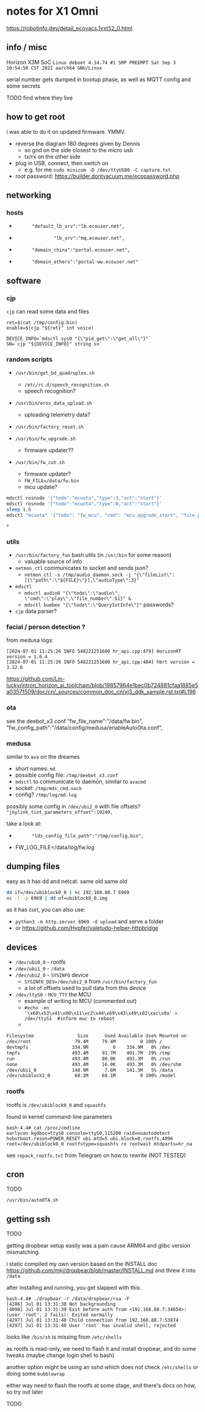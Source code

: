 # notes for X1 Omni

<https://robotinfo.dev/detail_ecovacs.1vxt52_0.html>


## info / misc

Horizon X3M SoC `Linux deboot 4.14.74 #1 SMP PREEMPT Sat Sep 3 10:54:50 CST 2022 aarch64 GNU/Linux`

serial number gets dumped in bootup phase, as well as MQTT config and some secrets

TODO find where they live


## how to get root

i was able to do it on updated firmware. YMMV.

* reverse the diagram 180 degrees given by Dennis
    * so gnd on the side closest to the micro usb
    * tx/rx on the other side
* plug in USB, connect, then switch on
    * e.g. for me `sudo minicom -D /dev/ttyUSB0 -C capture.txt`
* root password: <https://builder.dontvacuum.me/ecopassword.php>

## networking

### hosts

* 			"default_lb_srv":"lb.ecouser.net",
* 					"lb_srv":"mq.ecouser.net",
* 			"domain_china":"portal.ecouser.net",
* 			"domain_others":"portal-ww.ecouser.net"


## software

### cjp

`cjp` can read some data and files

```
ret=$(cat /tmp/config.bin)
enable=$(cjp "${ret}" int voice)

DEVICE_INFO=`mdsctl sys0 "{\"pid_get\":\"get_all\"}"`
SN=`cjp "${DEVICE_INFO}" string sn`
```

### random scripts

* `/usr/bin/get_bd_quadruples.sh`
    * `/etc/rc.d/speech_recognition.sh`
    * speech recognition?

* `/usr/bin/eros_data_upload.sh`
    * uploading telemetry data?
* `/usr/bin/factory_reset.sh`
* `/usr/bin/fw_upgrade.sh`
    * firmware updater??
* `/usr/bin/fw_cut.sh`
    * firmware updater?
    * `FW_FILE=/data/fw.bin             `
    * mcu update?
```bash
mdsctl rosnode '{"todo":"mcuota","type":3,"act":"start"}'
mdsctl rosnode '{"todo":"mcuota","type":0,"act":"start"}'
sleep 1.5
mdsctl "mcuota" '{"todo": "fw_mcu", "cmd": "mcu_upgrade_start", "file_path":"/tmp/mcu.bin"}'
```
    * 

### utils

* `/usr/bin/factory_fun` bash utils (in `/usr/bin` for some reason)
    * valuable source of info
* `netmon_ctl` communicates to socket and sends json?
    * `netmon_ctl -s /tmp/audio_daemon.sock -j "{\"fileList\":[{\"path\":\"${FILE}\"}],\"audioType\":3}"`
* `mdsctl`
    * `mdsctl audio0 "{\"todo\":\"audio\", \"cmd\":\"play\",\"file_number\":$1}" &`
    * `mdsctl bumbee "{\"todo\":\"QueryIotInfo\"}"` passwords?
* `cjp` data parser?

### facial / person detection ?

from medusa logs:
```
[2024-07-01 11:25:26 INFO 548221251600 hr_api.cpp:479] HorizonRT version = 1.6.4
[2024-07-01 11:25:26 INFO 548221251600 hr_api.cpp:484] hbrt version = 3.12.6
```

https://github.com/Lin-lucky/intron_horizon_ai_toolchain/blob/19857964e1bec0b724881cfaa1885e5a03571509/doc/cn/_sources/common_doc_cn/xj3_ddk_sample.rst.txt#L196

### ota

   see the deebot_x3 conf
   			"fw_file_name":"/data/fw.bin",
			"fw_config_path":"/data/config/medusa/enableAutoOta.conf",

### medusa

similar to `ava` on the dreames

* short names: `md`
* possible config file: `/tmp/deebot_x3.conf`
* `mdsctl` to communicate to daemon, similar to `avacmd`
* socket: `/tmp/mds_cmd.sock`
* config? `/tmp/log/md.log`

possibly some config in `/dev/ubi2_0` with file offsets?
`			"joylink_tiot_parameters_offset":10240,`


take a look at:
* 			"lds_config_file_path":"/tmp/config.bin",
* FW_LOG_FILE=/data/log/fw.log


## dumping files

easy as it has dd and netcat. same old same old

```bash
dd if=/dev/ubiblock0_0 | nc 192.168.88.7 6969
nc -l -p 6969 | dd of=ubiblock0_0.img
```

as it has curl, you can also use:
* `python3 -m http.server 6969 -d upload` and serve a folder
* or <https://github.com/Hypfer/valetudo-helper-httpbridge>


## devices

* `/dev/ubi0_0` - rootfs
* `/dev/ubi1_0` - `/data`
* `/dev/ubi2_0` - `SYSINFO` device 
  * `SYSINFO_DEV=/dev/ubi2_0` from `/usr/bin/factory_fun`
  * a lot of offsets used to pull data from this device
* `/dev/ttyS0` - `MCU_TTY` the MCU
  * example of writing to MCU (commented out)
  * `#echo -en '\x60\x53\x41\x00\x11\xc2\x44\x69\x43\x49\x02\xac\x0a' > /dev/ttyS1  #inform muc to reboot`
  * 

```bash
Filesystem                Size      Used Available Use% Mounted on
/dev/root                79.4M     79.4M         0 100% /
devtmpfs                334.9M         0    334.9M   0% /dev
tmpfs                   493.4M     91.7M    401.7M  19% /tmp
run                     493.4M     80.0K    493.3M   0% /run
none                    493.4M     16.0K    493.3M   0% /dev/shm
/dev/ubi1_0             148.9M      7.6M    141.3M   5% /data
/dev/ubiblock3_0         68.1M     68.1M         0 100% /model
```


### rootfs

rootfs is `/dev/ubiblock0_0` and `squashfs`

found in kernel command-line parameters

```
bash-4.4# cat /proc/cmdline
earlycon kgdboc=ttyS0 console=ttyS0,115200 raid=noautodetect hobotboot.reson=POWER_RESET ubi.mtd=5 ubi.block=0,rootfs,4096 root=/dev/ubiblock0_0 rootfstype=squashfs ro rootwait mtdparts=hr_na
```

see `repack_rootfs.txt` from Telegram on how to rewrite (NOT TESTED)


## cron

TODO

`/usr/bin/autoOTA.sh`


## getting ssh

TODO

getting dropbear setup easily was a pain cause ARM64 and glibc version mismatching.

i static compiled my own version based on the INSTALL doc <https://github.com/mkj/dropbear/blob/master/INSTALL.md> and threw it into `/data`

after installing and running, you get slapped with this:

```
bash-4.4# ./dropbear -r /data/dropbear/rsa -F
[4286] Jul 01 13:31:30 Not backgrounding
[4098] Jul 01 13:31:39 Exit before auth from <192.168.88.7:34654>: (user 'root', 2 fails): Exited normally
[4297] Jul 01 13:31:40 Child connection from 192.168.88.7:53874
[4297] Jul 01 13:31:40 User 'root' has invalid shell, rejected
```

looks like `/bin/sh` is missing from `/etc/shells`

as rootfs is read-only, we need to flash it and install dropbear, and do some tweaks (maybe change login shell to bash)

another option might be using an sshd which does not check `/etc/shells` or doing some `bubblewrap`

either way need to flash the rootfs at some stage, and there's docs on how, so try out later

TODO
